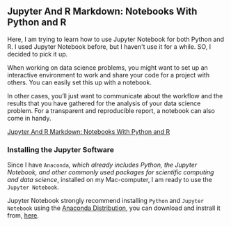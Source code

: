 ## Jupyter And R Markdown: Notebooks With Python and R

Here, I am trying to learn how to use Jupyter Notebook for both Python and R. I used Jupyter Notebook before, but I haven't use it for a while. SO, I decided to pick it up.


When working on data science problems, you might want to set up an interactive environment to work and share your code for a project with others. You can easily set this up with a notebook. 

In other cases, you’ll just want to communicate about the workflow and the results that you have gathered for the analysis of your data science problem. For a transparent and reproducible report, a notebook can also come in handy.


[Jupyter And R Markdown: Notebooks With Python and R](https://www.datacamp.com/community/blog/jupyter-notebook-r?utm_source=adwords_ppc&utm_campaignid=1565261270&utm_adgroupid=67750485268&utm_device=c&utm_keyword=&utm_matchtype=b&utm_network=g&utm_adpostion=1t1&utm_creative=295208661496&utm_targetid=aud-748597547652:dsa-473406574235&utm_loc_interest_ms=&utm_loc_physical_ms=9005431&gclid=CjwKCAjwyqTqBRAyEiwA8K_4O0cgxKFpSEzSVE7JOhRO_CvTmGYcOd5PizAlSPGsTIeolcNc0Dh_hhoCjVYQAvD_BwER)


### Installing the Jupyter Software

Since I have ```Anaconda```, *which already includes Python, the Jupyter Notebook, and other commonly used packages for scientific computing and data science*, installed on my Mac-computer,  I am ready to use the ```Jupyter Notebook```.

Jupyter Notebook strongly recommend installing ```Python``` and ```Jupyter Notebook``` using the [Anaconda Distribution](https://www.anaconda.com/), you can download and instrall it from, [here](https://www.anaconda.com/distribution/).
